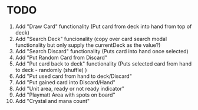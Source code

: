 TODO
==========================
1. Add "Draw Card" functionality (Put card from deck into hand from top of deck)
2. Add "Search Deck" funcionality (copy over card search modal functionality but only supply the currentDeck as the value?)
3. Add "Search Discard" functionality (Puts card into hand once selected)
4. Add "Put Random Card from Discard"
5. Add "Put card back to deck" functionality (Puts selected card from hand to deck - randomly (shuffle) )
6. Add "Put used card from hand to deck/Discard"
7. Add "Put gained card into Discard/Hand"
8. Add "Unit area, ready or not ready indicator"
9. Add "Playmatt Area with spots on board"
10. Add "Crystal and mana count"

